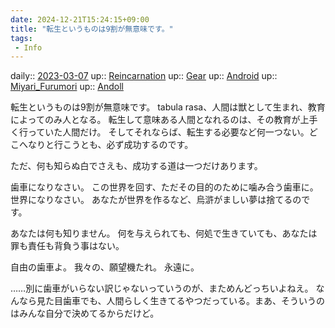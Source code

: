 ```yaml
---
date: 2024-12-21T15:24:15+09:00
title: "転生というものは9割が無意味です。"
tags:
 - Info
---
```


daily:: [2023-03-07](/Daily_Note/2023-03-07.md)
up:: [Reincarnation](Bar/Novel/Topics/Reincarnation.md)
up:: [Gear](Bar/Novel/Topics/Gear.md)
up:: [Android](Bar/Novel/Topics/Android.md)
up:: [Miyari_Furumori](../Bar/Novel/Canareal/Miyari_Furumori.md)
up:: [Andoll](../Bar/Novel/Nacaria/Andoll.md)

転生というものは9割が無意味です。
tabula rasa、人間は獣として生まれ、教育によってのみ人となる。
転生して意味ある人間となれるのは、その教育が上手く行っていた人間だけ。
そしてそれならば、転生する必要など何一つない。どこへなりと行こうとも、必ず成功するのです。

ただ、何も知らぬ白でさえも、成功する道は一つだけあります。

歯車になりなさい。
この世界を回す、ただその目的のために噛み合う歯車に。
世界になりなさい。
あなたが世界を作るなど、烏滸がましい夢は捨てるのです。

あなたは何も知りません。
何を与えられても、何処で生きていても、あなたは罪も責任も背負う事はない。

自由の歯車よ。
我々の、願望機たれ。
永遠に。

……別に歯車がいらない訳じゃないっていうのが、まためんどっちいよねえ。
なんなら見た目歯車でも、人間らしく生きてるやつだっている。まあ、そういうのはみんな自分で決めてるからだけど。